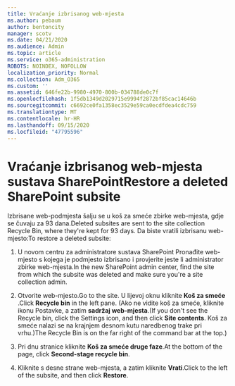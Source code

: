 ```yaml
---
title: Vraćanje izbrisanog web-mjesta
ms.author: pebaum
author: bentoncity
manager: scotv
ms.date: 04/21/2020
ms.audience: Admin
ms.topic: article
ms.service: o365-administration
ROBOTS: NOINDEX, NOFOLLOW
localization_priority: Normal
ms.collection: Adm_O365
ms.custom: ''
ms.assetid: 646fe22b-9980-4970-800b-034788de0c7f
ms.openlocfilehash: 1f5db1349d2029715e9994f2872bf85cac14646b
ms.sourcegitcommit: c6692ce0fa1358ec3529e59ca0ecdfdea4cdc759
ms.translationtype: MT
ms.contentlocale: hr-HR
ms.lasthandoff: 09/15/2020
ms.locfileid: "47795596"
---
```

# <a name="restore-a-deleted-sharepoint-subsite"></a><span data-ttu-id="7d616-102">Vraćanje izbrisanog web-mjesta sustava SharePoint</span><span class="sxs-lookup"><span data-stu-id="7d616-102">Restore a deleted SharePoint subsite</span></span>

<span data-ttu-id="7d616-103">Izbrisane web-podmjesta šalju se u koš za smeće zbirke web-mjesta, gdje se čuvaju za 93 dana.</span><span class="sxs-lookup"><span data-stu-id="7d616-103">Deleted subsites are sent to the site collection Recycle Bin, where they're kept for 93 days.</span></span> <span data-ttu-id="7d616-104">Da biste vratili izbrisanu web-mjesto:</span><span class="sxs-lookup"><span data-stu-id="7d616-104">To restore a deleted subsite:</span></span>
  
1. <span data-ttu-id="7d616-105">U novom centru za administratore sustava SharePoint Pronađite web-mjesto s kojega je podmjesto izbrisano i provjerite jeste li administrator zbirke web-mjesta.</span><span class="sxs-lookup"><span data-stu-id="7d616-105">In the new SharePoint admin center, find the site from which the subsite was deleted and make sure you're a site collection admin.</span></span> 
    
2. <span data-ttu-id="7d616-106">Otvorite web-mjesto.</span><span class="sxs-lookup"><span data-stu-id="7d616-106">Go to the site.</span></span> <span data-ttu-id="7d616-107">U lijevoj oknu kliknite **Koš za smeće** .</span><span class="sxs-lookup"><span data-stu-id="7d616-107">Click **Recycle bin** in the left pane.</span></span> <span data-ttu-id="7d616-108">(Ako ne vidite koš za smeće, kliknite ikonu Postavke, a zatim **sadržaj web-mjesta**.</span><span class="sxs-lookup"><span data-stu-id="7d616-108">(If you don't see the Recycle bin, click the Settings icon, and then click **Site contents**.</span></span> <span data-ttu-id="7d616-109">Koš za smeće nalazi se na krajnjem desnom kutu naredbenog trake pri vrhu.)</span><span class="sxs-lookup"><span data-stu-id="7d616-109">The Recycle Bin is on the far right of the command bar at the top.)</span></span>
    
3. <span data-ttu-id="7d616-110">Pri dnu stranice kliknite **Koš za smeće druge faze**.</span><span class="sxs-lookup"><span data-stu-id="7d616-110">At the bottom of the page, click **Second-stage recycle bin**.</span></span>
    
4. <span data-ttu-id="7d616-111">Kliknite s desne strane web-mjesta, a zatim kliknite **Vrati**.</span><span class="sxs-lookup"><span data-stu-id="7d616-111">Click to the left of the subsite, and then click **Restore**.</span></span>
    

